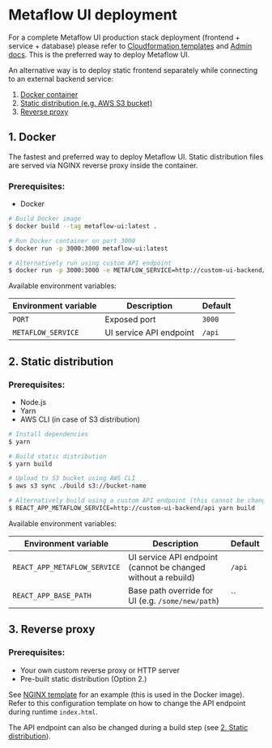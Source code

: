 # Metaflow UI deployment

For a complete Metaflow UI production stack deployment (frontend + service + database) please refer to [Cloudformation templates](https://github.com/Netflix/metaflow-tools/tree/master/aws/cloudformation) and [Admin docs](https://admin-docs.metaflow.org/). This is the preferred way to deploy Metaflow UI.

An alternative way is to deploy static frontend separately while connecting to an external backend service:

1. [Docker container](#1-docker)
2. [Static distribution (e.g. AWS S3 bucket)](#2-static-distribution)
3. [Reverse proxy](#3-reverse-proxy)

## 1. Docker

The fastest and preferred way to deploy Metaflow UI.
Static distribution files are served via NGINX reverse proxy inside the container.

### Prerequisites:

- Docker

```sh
# Build Docker image
$ docker build --tag metaflow-ui:latest .

# Run Docker container on port 3000
$ docker run -p 3000:3000 metaflow-ui:latest
```

```sh
# Alternatively run using custom API endpoint
$ docker run -p 3000:3000 -e METAFLOW_SERVICE=http://custom-ui-backend/api metaflow-ui:latest
```

Available environment variables:

| Environment variable | Description             | Default |
| -------------------- | ----------------------- | ------- |
| `PORT`               | Exposed port            | `3000`  |
| `METAFLOW_SERVICE`   | UI service API endpoint | `/api`  |

## 2. Static distribution

### Prerequisites:

- Node.js
- Yarn
- AWS CLI (in case of S3 distribution)

```sh
# Install dependencies
$ yarn

# Build static distribution
$ yarn build

# Upload to S3 bucket using AWS CLI
$ aws s3 sync ./build s3://bucket-name
```

```sh
# Alternatively build using a custom API endpoint (this cannot be changed without a rebuild)
$ REACT_APP_METAFLOW_SERVICE=http://custom-ui-backend/api yarn build
```

Available environment variables:

| Environment variable         | Description                                                   | Default |
| ---------------------------- | ------------------------------------------------------------- | ------- |
| `REACT_APP_METAFLOW_SERVICE` | UI service API endpoint (cannot be changed without a rebuild) | `/api`  |
| `REACT_APP_BASE_PATH`        | Base path override for UI (e.g. `/some/new/path`)             | ``      |

## 3. Reverse proxy

### Prerequisites:

- Your own custom reverse proxy or HTTP server
- Pre-built static distribution (Option 2.)

See [NGINX template](../nginx.conf.template) for an example (this is used in the Docker image).
Refer to this configuration template on how to change the API endpoint during runtime `index.html`.

The API endpoint can also be changed during a build step (see [2. Static distribution](#2-static-distribution)).
